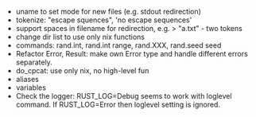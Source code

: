 * uname to set mode for new files (e.g. stdout redirection)
* tokenize: "escape squences", 'no escape sequences'
* support spaces in filename for redirection, e.g. > "a.txt" - two tokens
* change dir list to use only nix functions
* commands: rand.int, rand.int range, rand.XXX, rand.seed seed
* Refactor Error, Result: make own Error type and handle different errors separately.
* do_cpcat: use only nix, no high-level fun
* aliases
* variables
* Check the logger: RUST_LOG=Debug seems to work with loglevel command. If RUST_LOG=Error then loglevel setting is ignored.
